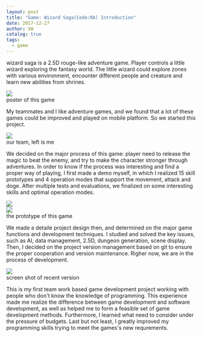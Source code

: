 ```yaml
---
layout: post
title: "Game: Wizard Saga(Code:RA) Introduction"
date: 2017-12-27
author: XW
catalog: true
tags:
  - game
---
```


wizard saga is a 2.5D rouge-like adventure game. Player controls a little wizard exploring the fantasy world. The little wizard could explore zones with various environment, encounter different people and creature and learn new abilities from shrines.

<div class="post-image-wrapper">
  <div>
    <img src="{{site.url}}/img/pictures/wizardSaga-post.png" class="post-image" />
  </div>
  <div>poster of this game</div>
</div>

My teammates and I like adventure games, and we found that a lot of these games could be improved and played on mobile platform. So we started this project.

<div class="post-image-wrapper">
  <div>
    <img src="{{site.url}}/img/pictures/team.jpg" class="post-image" />
  </div>
  <div>our team, left is me</div>
</div>

We decided on the major process of this game: player need to release the magic to beat the enemy, and try to make the character stronger through adventures. In order to know if the process was interesting and find a proper way of playing, I first made a demo myself, in which I realized 15 skill prototypes and 4 operation modes that support the movement, attack and doge. After multiple tests and evaluations, we finalized on some interesting skills and optimal operation modes.

<div class="post-image-wrapper">
  <div>
    <img src="{{site.url}}/img/pictures/prototype.png" class="post-image" />
  </div>
  <div>
    <img src="{{site.url}}/img/pictures/prototype2.png" class="post-image" />
  </div>
  <div>the prototype of this game</div>
</div>

We made a detaile project design then, and determined on the major game functions and development techniques. I studied and solved the key issues, such as AI, data management, 2.5D, dungeon generation, scene display. Then, I decided on the project version management based on git to ensure the proper cooperation and version maintenance. Righer now, we are in the process of development.

<div class="post-image-wrapper">
  <div>
    <img src="{{site.url}}/img/pictures/recent.png" class="post-image" />
  </div>
  <div>screen shot of recent version</div>
</div>

This is my first team work based game development project working with people who don't know the knowledge of programming. This experience made me realize the difference between game development and software development, as well as helped me to form a feasible set of game development methods. Furthermore, I learned what need to consider under the pressure of budgets. Last but not least, I greatly improved my programming skills trying to meet the games's new requrements.
